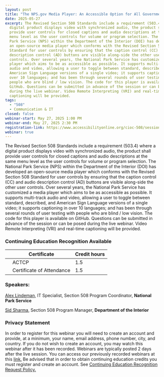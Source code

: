 ```yaml
---
layout: post
title: "The NPS.gov Media Player: An Accessible Option for All Government"
date: 2025-05-27
excerpt: The Revised Section 508 Standards include a requirement (503.4) where a
  digital product displays video with synchronized audio, the product shall
  provide user controls for closed captions and audio descriptions at the same
  menu level as the user controls for volume or program selection. The National
  Park Service (NPS) within the Department of the Interior (DOI) has developed
  an open-source media player which conforms with the Revised Section 508
  Standard for user controls by ensuring that the caption control (CC) and audio
  description control (AD) buttons are visible along-side the other user
  controls. Over several years, the National Park Service has customized a media
  player which aims to be as accessible as possible. It supports multi-track
  audio and video, allowing a user to toggle between standard, described, and
  American Sign Language versions of a single video; it supports captioning in
  over 10 languages; and has been through several rounds of user testing with
  people who are blind / low vision. The code for this player is available on
  GitHub. Questions can be submitted in advance of the session or can be posed
  during the live webinar. Video Remote Interpreting (VRI) and real-time
  captioning will be provided.
tags:
  - "508"
  - Communication & IT
closed: false
webinar-start: May 27, 2025 1:00 PM
webinar-end: May 27, 2025 2:30 PM
registration-link: https://www.accessibilityonline.org/cioc-508/session?id=111169
webinar: true
---
```

The Revised Section 508 Standards include a requirement (503.4) where a digital product displays video with synchronized audio, the product shall provide user controls for closed captions and audio descriptions at the same menu level as the user controls for volume or program selection. The National Park Service (NPS) within the Department of the Interior (DOI) has developed an open-source media player which conforms with the Revised Section 508 Standard for user controls by ensuring that the caption control (CC) and audio description control (AD) buttons are visible along-side the other user controls. Over several years, the National Park Service has customized a media player which aims to be as accessible as possible. It supports multi-track audio and video, allowing a user to toggle between standard, described, and American Sign Language versions of a single video; it supports captioning in over 10 languages; and has been through several rounds of user testing with people who are blind / low vision. The code for this player is available on GitHub. Questions can be submitted in advance of the session or can be posed during the live webinar. Video Remote Interpreting (VRI) and real-time captioning will be provided.

### Continuing Education Recognition Available

|     | **Certificate**           | **Credit hours** |
| --- | ------------------------- | ---------------- |
|     | ACTCP                     | 1.5              |
|     | Certificate of Attendance | 1.5              |

### Speakers:

[Alex Lindeman](https://www.accessibilityonline.org/speakers/speaker.aspx?id=11108&ret=The%20NPS.gov%20Media%20Player:%20An%20Accessible%20Option%20for%20All%20Government), IT Specialist, Section 508 Program Coordinator, **National Park Service**

[Sid Sharma](https://www.accessibilityonline.org/speakers/speaker.aspx?id=11132&ret=The%20NPS.gov%20Media%20Player:%20An%20Accessible%20Option%20for%20All%20Government), Section 508 Program Manager, **Department of the Interior**

### Privacy Statement

In order to register for this webinar you will need to create an account and provide, at a minimum, your name, email address, phone number, city, and country. If you do not wish to create an account, you may watch this webinar after it has been recorded. Webinars are typically posted 2 days after the live session. You can access our previously recorded webinars at this [link.](https://www.accessibilityonline.org/archives/) Be advised that in order to obtain continuing education credits you must register and create an account. See [Continuing Education Recognition Request Policy.](https://www.accessibilityonline.org/continuing-education/CEUDetails.aspx)